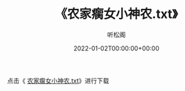 ﻿---
title:  《农家瘸女小神农.txt》
date:   2022-01-02T00:00:00+00:00
author: 听松阁
layout: post
permalink: /农家瘸女小神农/
categories: 小说
tags: [小说]
---

点击《 [农家瘸女小神农.txt](http://img.660000.xyz/bookstukust/book/bntxt/10/农家瘸女小神农.txt)》进行下载